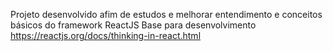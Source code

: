 Projeto desenvolvido afim de estudos e melhorar entendimento e conceitos básicos do framework ReactJS
Base para desenvolvimento
https://reactjs.org/docs/thinking-in-react.html


